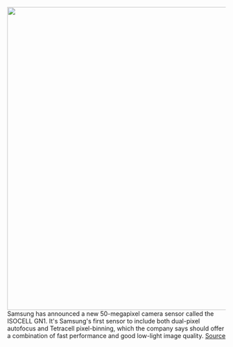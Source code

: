 <img src='https://cdn.vox-cdn.com/thumbor/LJyy7a6F37AV5RmA_vm9mFv-Q4I=/0x0:843x563/1200x800/filters:focal(355x215:489x349)/cdn.vox-cdn.com/uploads/chorus_image/image/66814314/ISOCELL_GN1_main1.0.jpg' width='700px' /><br/>
Samsung has announced a new 50-megapixel camera sensor called the ISOCELL GN1. It's Samsung's first sensor to include both dual-pixel autofocus and Tetracell pixel-binning, which the company says should offer a combination of fast performance and good low-light image quality.
<a href='https://www.theverge.com/2020/5/18/21263245/samsung-isocell-gn1-sensor-faster-autofocus-tetracell-50mp'> Source <a/>